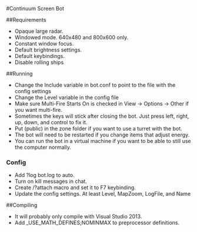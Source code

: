 #Continuum Screen Bot

##Requirements
- Opaque large radar.  
- Windowed mode. 640x480 and 800x600 only.  
- Constant window focus.  
- Default brightness settings.  
- Default keybindings.  
- Disable rolling ships

##Running
- Change the Include variable in bot.conf to point to the file with the config settings
- Change the Level variable in the config file
- Make sure Multi-Fire Starts On is checked in View -> Options -> Other if you want multi-fire.  
- Sometimes the keys will stick after closing the bot. Just press left, right, up, down, and control to fix it.  
- Put (public) in the zone folder if you want to use a turret with the bot.  
- The bot will need to be restarted if you change items that adjust energy.  
- You can run the bot in a virtual machine if you want to be able to still use the computer normally.  

### Config
- Add ?log bot.log to auto.  
- Turn on kill messages in chat.  
- Create /?attach macro and set it to F7 keybinding.   
- Update the config settings. At least Level, MapZoom, LogFile, and Name  

##Compiling
- It will probably only compile with Visual Studio 2013.  
- Add _USE_MATH_DEFINES;NOMINMAX to preprocessor definitions.  
